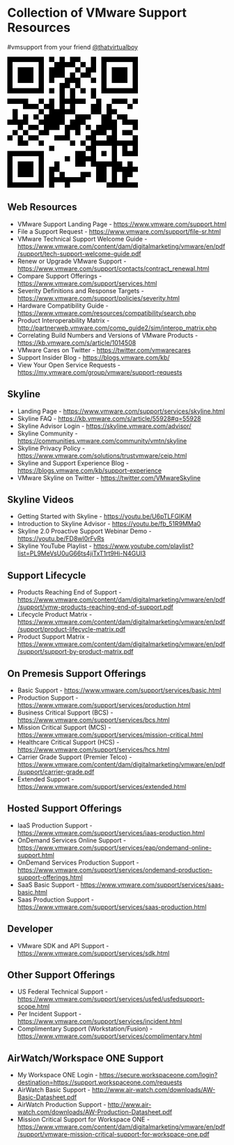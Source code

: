 # Collection of VMware Support Resources
#vmsupport from your friend [@thatvirtualboy](https://twitter.com/thatvirtualboy)

![Alt Text](media/uChYEx.png)


## Web Resources
* VMware Support Landing Page - https://www.vmware.com/support.html
* File a Support Request - https://www.vmware.com/support/file-sr.html
* VMware Technical Support Welcome Guide - https://www.vmware.com/content/dam/digitalmarketing/vmware/en/pdf/support/tech-support-welcome-guide.pdf
* Renew or Upgrade VMware Support - https://www.vmware.com/support/contacts/contract_renewal.html
* Compare Support Offerings - https://www.vmware.com/support/services.html
* Severity Definitions and Response Targets - https://www.vmware.com/support/policies/severity.html
* Hardware Compatibility Guide - https://www.vmware.com/resources/compatibility/search.php
* Product Interoperability Matrix - http://partnerweb.vmware.com/comp_guide2/sim/interop_matrix.php
* Correlating Build Numbers and Versions of VMware Products - https://kb.vmware.com/s/article/1014508
* VMware Cares on Twitter - https://twitter.com/vmwarecares
* Support Insider Blog - https://blogs.vmware.com/kb/
* View Your Open Service Requests - https://my.vmware.com/group/vmware/support-requests

## Skyline
* Landing Page - https://www.vmware.com/support/services/skyline.html
* Skyline FAQ - https://kb.vmware.com/s/article/55928#q=55928
* Skyline Advisor Login - https://skyline.vmware.com/advisor/
* Skyline Community - https://communities.vmware.com/community/vmtn/skyline
* Skyline Privacy Policy - https://www.vmware.com/solutions/trustvmware/ceip.html
* Skyline and Support Experience Blog - https://blogs.vmware.com/kb/support-experience
* VMware Skyline on Twitter - https://twitter.com/VMwareSkyline

## Skyline Videos
* Getting Started with Skyline - https://youtu.be/U6pTLFGlKjM
* Introduction to Skyline Advisor - https://youtu.be/fb_51R9MMa0
* Skyline 2.0 Proactive Support Webinar Demo - https://youtu.be/FD8wl0rFvRs
* Skyline YouTube Playlist - https://www.youtube.com/playlist?list=PL9MeVsU0uG66ts4jiTxT1rt9Hi-N4GUl3

## Support Lifecycle
* Products Reaching End of Support - https://www.vmware.com/content/dam/digitalmarketing/vmware/en/pdf/support/vmw-products-reaching-end-of-support.pdf
* Lifecycle Product Matrix - https://www.vmware.com/content/dam/digitalmarketing/vmware/en/pdf/support/product-lifecycle-matrix.pdf
* Product Support Matrix - https://www.vmware.com/content/dam/digitalmarketing/vmware/en/pdf/support/support-by-product-matrix.pdf


## On Premesis Support Offerings
* Basic Support - https://www.vmware.com/support/services/basic.html
* Production Support - https://www.vmware.com/support/services/production.html
* Business Critical Support (BCS) - https://www.vmware.com/support/services/bcs.html
* Mission Critical Support (MCS) - https://www.vmware.com/support/services/mission-critical.html
* Healthcare Critical Support (HCS) - https://www.vmware.com/support/services/hcs.html
* Carrier Grade Support (Premier Telco) - https://www.vmware.com/content/dam/digitalmarketing/vmware/en/pdf/support/carrier-grade.pdf
* Extended Support - https://www.vmware.com/support/services/extended.html

## Hosted Support Offerings
* IaaS Production Support - https://www.vmware.com/support/services/iaas-production.html
* OnDemand Services Online Support - https://www.vmware.com/support/services/eap/ondemand-online-support.html
* OnDemand Services Production Support - https://www.vmware.com/support/services/ondemand-production-support-offerings.html
* SaaS Basic Support - https://www.vmware.com/support/services/saas-basic.html
* Saas Production Support - https://www.vmware.com/support/services/saas-production.html

## Developer
* VMware SDK and API Support - https://www.vmware.com/support/services/sdk.html

## Other Support Offerings
* US Federal Technical Support - https://www.vmware.com/support/services/usfed/usfedsupport-scope.html
* Per Incident Support - https://www.vmware.com/support/services/incident.html
* Complimentary Support (Workstation/Fusion) - https://www.vmware.com/support/services/complimentary.html

## AirWatch/Workspace ONE Support
* My Workspace ONE Login - https://secure.workspaceone.com/login?destination=https://support.workspaceone.com/requests
* AirWatch Basic Support - http://www.air-watch.com/downloads/AW-Basic-Datasheet.pdf
* AirWatch Production Support - http://www.air-watch.com/downloads/AW-Production-Datasheet.pdf
* Mission Critical Support for Workspace ONE - https://www.vmware.com/content/dam/digitalmarketing/vmware/en/pdf/support/vmware-mission-critical-support-for-workspace-one.pdf
